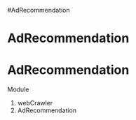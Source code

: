 #AdRecommendation
# AdRecommendation
# AdRecommendation

Module
1. webCrawler 
2. AdRecommendation

